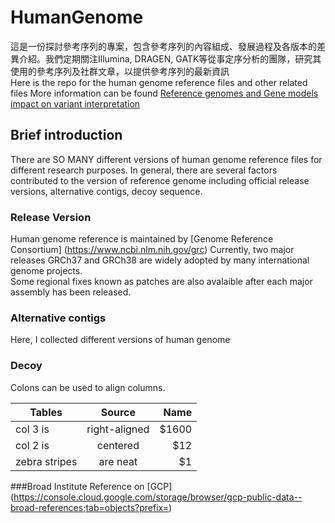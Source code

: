 # HumanGenome
這是一份探討參考序列的專案，包含參考序列的內容組成、發展過程及各版本的差異介紹。我們定期關注Illumina, DRAGEN, GATK等從事定序分析的團隊，研究其使用的參考序列及社群文章，以提供參考序列的最新資訊    
Here is the repo for the human genome reference files and other related files
More information can be found [Reference genomes and Gene models impact on variant interpretation](https://bioinfo-diag.fr/wp-content/uploads/2019/10/BioinfoDiag_2019_EAY.pdf)

## Brief introduction 
There are SO MANY different versions of human genome reference files for different research purposes. 
In general, there are several factors contributed to the version of reference genome including official release versions, alternative contigs, decoy sequence. 

### Release Version
Human genome reference is maintained by [Genome Reference Consortium] (https://www.ncbi.nlm.nih.gov/grc)
Currently, two major releases GRCh37 and GRCh38 are widely adopted by many international genome projects.  
Some regional fixes known as patches are also avalaible after each major assembly has been released.  

### Alternative contigs

Here, I collected different versions of human genome

### Decoy



Colons can be used to align columns.

| Tables        | Source           | Name  |
| ------------- |:-------------:| -----:|
| col 3 is      | right-aligned | $1600 |
| col 2 is      | centered      |   $12 |
| zebra stripes | are neat      |    $1 |


###Broad Institute
Reference on [GCP] (https://console.cloud.google.com/storage/browser/gcp-public-data--broad-references;tab=objects?prefix=)
